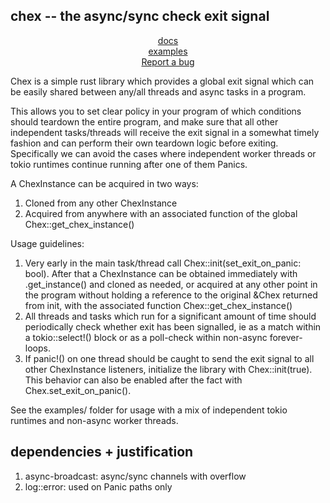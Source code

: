 [License]: LICENSE

## chex -- the async/sync check exit signal

<p align="center">
    <a href="https://docs.rs/chex/latest/chex">docs</a><br/>
    <a href="https://github.com/mbanack/chex-rs/examples">examples</a><br/>
    <a href="https://github.com/mbanack/chex-rs/issues/new?labels=bug">Report a bug</a><br/>
</p>

Chex is a simple rust library which provides a global exit signal which can be easily shared between any/all threads and async tasks in a program.

This allows you to set clear policy in your program of which conditions should teardown the entire program, and make sure that all other independent tasks/threads will receive the exit signal in a somewhat timely fashion and can perform their own teardown logic before exiting.  Specifically we can avoid the cases where independent worker threads or tokio runtimes continue running after one of them Panics.

A ChexInstance can be acquired in two ways:
1. Cloned from any other ChexInstance
2. Acquired from anywhere with an associated function of the global Chex::get_chex_instance()

Usage guidelines:
1. Very early in the main task/thread call Chex::init(set_exit_on_panic: bool).  After that a ChexInstance can be obtained immediately with .get_instance() and cloned as needed, or acquired at any other point in the program without holding a reference to the original &Chex returned from init, with the associated function Chex::get_chex_instance()
2. All threads and tasks which run for a significant amount of time should periodically check whether exit has been signalled, ie as a match within a tokio::select!() block or as a poll-check within non-async forever-loops.
3. If panic!() on one thread should be caught to send the exit signal to all other ChexInstance listeners, initialize the library with Chex::init(true).  This behavior can also be enabled after the fact with Chex.set_exit_on_panic().

See the examples/ folder for usage with a mix of independent tokio runtimes and non-async worker threads.

## dependencies + justification

1. async-broadcast: async/sync channels with overflow
2. log::error: used on Panic paths only
